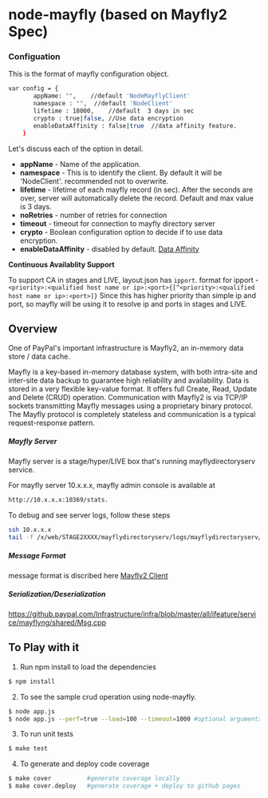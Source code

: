 node-mayfly (based on Mayfly2 Spec)
===========

### Configuation

This is the format of mayfly configuration object.

```bash
var config = {
       appName: "",    //default 'NodeMayflyClient'
       namespace : "",  //default 'NodeClient'
       lifetime : 18000,    //default  3 days in sec
       crypto : true|false, //Use data encryption
       enableDataAffinity : false|true  //data affinity feature.
    }
```
Let's discuss each of the option in detail.

 - **appName** - Name of the application.
 - **namespace** - This is to identify the client. By default it will be 'NodeClient'. recommended not to overwrite.
 - **lifetime** - lifetime of each mayfly record (in sec). After the seconds are over, server will automatically delete the record. Default and max value is 3 days.
 - **noRetries** - number of retries for connection
 - **timeout** - timeout for connection to mayfly directory server
 - **crypto** - Boolean configuration option to decide if to use data encryption.
 - **enableDataAffinity** - disabled by default. [Data Affinity](https://confluence.paypal.com/cnfl/display/mayfly/Client+Data+Affinity)


**Continuous Availablity Support**

To support CA in stages and LIVE, layout.json has `ipport`.
format for ipport - `<priority>:<qualified host name or ip>:<port>{[^<priority>:<qualified host name or ip>:<port>]}`
Since this has higher priority than simple ip and port, so mayfly will be using it to resolve ip and ports in stages and LIVE.

## Overview

One of PayPal's important infrastructure is Mayfly2, an in-memory data store / data cache.

Mayfly is a key-based in-memory database system, with both intra-site and inter-site data backup to guarantee high reliability and availability. Data is stored in a very flexible key-value format. It offers full Create, Read, Update and Delete (CRUD) operation.
Communication with Mayfly2 is via TCP/IP sockets transmitting Mayfly messages using a proprietary binary protocol. The Mayfly protocol is completely stateless and communication is a typical request-response pattern.


##### Mayfly Server

Mayfly server is a stage/hyper/LIVE box that's running mayflydirectoryserv service.

For mayfly server 10.x.x.x, mayfly admin console is available at
```bash
http://10.x.x.x:10369/stats.
```

To debug and see server logs, follow these steps

```bash
ssh 10.x.x.x
tail -f /x/web/STAGE2XXXX/mayflydirectoryserv/logs/mayflydirectoryserv/current
 ```

##### Message Format

message format is discribed here [Mayfly2 Client](https://confluence.paypal.com/cnfl/display/ICARUS/Icarus+Mayfly2+Client)

##### Serialization/Deserialization

https://github.paypal.com/Infrastructure/infra/blob/master/all/ifeature/service/mayflyng/shared/Msg.cpp



## To Play with it


1. Run npm install to load the dependencies
```bash
$ npm install
```

2. To see the sample crud operation using node-mayfly.
```bash
$ node app.js
$ node app.js --perf=true --load=100 --timeout=1000 #optional arguments to run load testing
```

3. To run unit tests
```bash
$ make test
```

4. To generate and deploy code coverage
```bash
$ make cover          #generate coverage locally
$ make cover.deploy   #generate coverage + deploy to github pages
```
